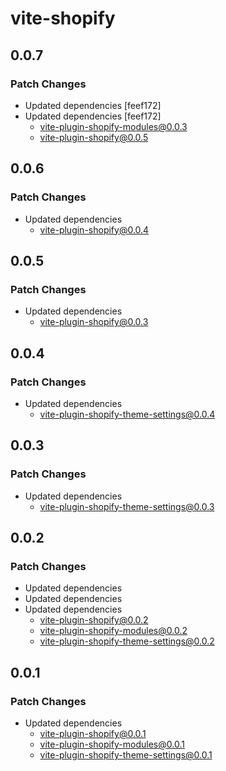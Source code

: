# vite-shopify

## 0.0.7

### Patch Changes

- Updated dependencies [feef172]
- Updated dependencies [feef172]
  - vite-plugin-shopify-modules@0.0.3
  - vite-plugin-shopify@0.0.5

## 0.0.6

### Patch Changes

- Updated dependencies
  - vite-plugin-shopify@0.0.4

## 0.0.5

### Patch Changes

- Updated dependencies
  - vite-plugin-shopify@0.0.3

## 0.0.4

### Patch Changes

- Updated dependencies
  - vite-plugin-shopify-theme-settings@0.0.4

## 0.0.3

### Patch Changes

- Updated dependencies
  - vite-plugin-shopify-theme-settings@0.0.3

## 0.0.2

### Patch Changes

- Updated dependencies
- Updated dependencies
- Updated dependencies
  - vite-plugin-shopify@0.0.2
  - vite-plugin-shopify-modules@0.0.2
  - vite-plugin-shopify-theme-settings@0.0.2

## 0.0.1

### Patch Changes

- Updated dependencies
  - vite-plugin-shopify@0.0.1
  - vite-plugin-shopify-modules@0.0.1
  - vite-plugin-shopify-theme-settings@0.0.1
